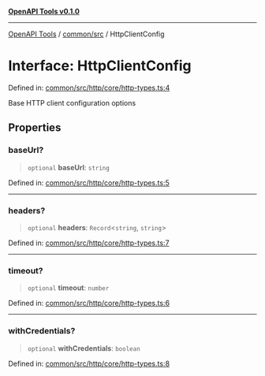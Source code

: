 [**OpenAPI Tools v0.1.0**](../../../README.md)

***

[OpenAPI Tools](../../../modules.md) / [common/src](../README.md) / HttpClientConfig

# Interface: HttpClientConfig

Defined in: [common/src/http/core/http-types.ts:4](https://github.com/Arthurmtro/openapi-tools/blob/0ec5b52fff16ef5ddecd361e9df5c625e089b42f/packages/common/src/http/core/http-types.ts#L4)

Base HTTP client configuration options

## Properties

### baseUrl?

> `optional` **baseUrl**: `string`

Defined in: [common/src/http/core/http-types.ts:5](https://github.com/Arthurmtro/openapi-tools/blob/0ec5b52fff16ef5ddecd361e9df5c625e089b42f/packages/common/src/http/core/http-types.ts#L5)

***

### headers?

> `optional` **headers**: `Record`\<`string`, `string`\>

Defined in: [common/src/http/core/http-types.ts:7](https://github.com/Arthurmtro/openapi-tools/blob/0ec5b52fff16ef5ddecd361e9df5c625e089b42f/packages/common/src/http/core/http-types.ts#L7)

***

### timeout?

> `optional` **timeout**: `number`

Defined in: [common/src/http/core/http-types.ts:6](https://github.com/Arthurmtro/openapi-tools/blob/0ec5b52fff16ef5ddecd361e9df5c625e089b42f/packages/common/src/http/core/http-types.ts#L6)

***

### withCredentials?

> `optional` **withCredentials**: `boolean`

Defined in: [common/src/http/core/http-types.ts:8](https://github.com/Arthurmtro/openapi-tools/blob/0ec5b52fff16ef5ddecd361e9df5c625e089b42f/packages/common/src/http/core/http-types.ts#L8)
